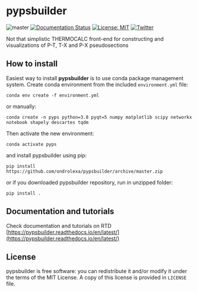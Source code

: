 # pypsbuilder

![master](https://github.com/ondrolexa/pypsbuilder/actions/workflows/master.yml/badge.svg)
[![Documentation Status](https://readthedocs.org/projects/pypsbuilder/badge/?version=latest)](https://pypsbuilder.readthedocs.io/en/latest/?badge=latest)
[![License: MIT](https://img.shields.io/badge/License-MIT-yellow.svg)](https://github.com/ondrolexa/pypsbuilder/blob/master/LICENSE)
[![Twitter](https://img.shields.io/twitter/url/http/shields.io.svg?style=social&url=https%3A%2F%2Fgithub.com%2Fondrolexa%2Fpypsbuilder)](https://twitter.com/intent/tweet?text=Wow:&url=https%3A%2F%2Fgithub.com%2Fondrolexa%2Fpypsbuilder)

Not that simplistic THERMOCALC front-end for constructing and visualizations of P-T, T-X and P-X pseudosections

## How to install

Easiest way to install **pypsbuilder** is to use conda package management system. Create conda environment from the included `environment.yml` file:

    conda env create -f environment.yml

or manually:

    conda create -n pyps python=3.8 pyqt=5 numpy matplotlib scipy networkx notebook shapely descartes tqdm

Then activate the new environment:

    conda activate pyps

and install pypsbuilder using pip:

    pip install https://github.com/ondrolexa/pypsbuilder/archive/master.zip

or if you downloaded pypsbuilder repository, run in unzipped folder:

    pip install .

## Documentation and tutorials

Check documentation and tutorials on RTD [https://pypsbuilder.readthedocs.io/en/latest/](https://pypsbuilder.readthedocs.io/en/latest/)

## License

pypsbuilder is free software: you can redistribute it and/or modify it under the terms of the MIT License. A copy of this license is provided in ``LICENSE`` file.
